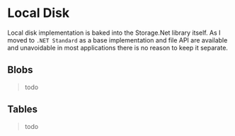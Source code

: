 # Local Disk

Local disk implementation is baked into the Storage.Net library itself. As I moved to `.NET Standard` as a base implementation and file API are available and unavoidable in most applications there is no reason to keep it separate. 

## Blobs

> todo

## Tables

> todo